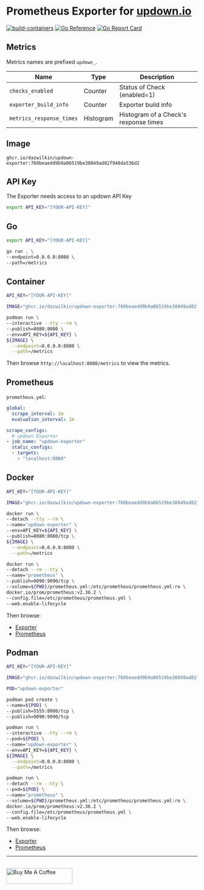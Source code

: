# Prometheus Exporter for [updown.io](https://updown.io)

[![build-containers](https://github.com/DazWilkin/updown-exporter/actions/workflows/build.yml/badge.svg)](https://github.com/DazWilkin/updown-exporter/actions/workflows/build.yml)
[![Go Reference](https://pkg.go.dev/badge/github.com/DazWilkin/updown-exporter.svg)](https://pkg.go.dev/github.com/DazWilkin/updown-exporter)
[![Go Report Card](https://goreportcard.com/badge/github.com/dazwilkin/updown-exporter)](https://goreportcard.com/report/github.com/dazwilkin/updown-exporter)

## Metrics

Metrics names are prefixed `updown_`.

|Name|Type|Description|
|----|----|-----------|
|`checks_enabled`|Counter|Status of Check (enabled=1)|
|`exporter_build_info`|Counter|Exporter build info|
|`metrics_response_times`|Histogram|Histogram of a Check's response times|

## Image

`ghcr.io/dazwilkin/updown-exporter:760beaedd9b9a06519be38049ad82f948da536d2`

## API Key

The Exporter needs access to an updown API Key

```bash
export API_KEY="[YOUR-API-KEY]"
```

## Go

```bash
export API_KEY="[YOUR-API-KEY]"

go run . \
--endpoint=0.0.0.0:8080 \
--path=/metrics
```

## Container

```bash
API_KEY="[YOUR-API-KEY]"

IMAGE="ghcr.io/dazwilkin/updown-exporter:760beaedd9b9a06519be38049ad82f948da536d2"

podman run \
--interactive --tty --rm \
--publish=8080:8080 \
--env=API_KEY=${API_KEY} \
${IMAGE} \
  --endpoint=0.0.0.0:8080 \
  --path=/metrics
```

Then browse `http://localhost:8080/metrics` to view the metrics.

## Prometheus

`prometheus.yml`:
```YAML
global:
  scrape_interval: 1m
  evaluation_interval: 1m

scrape_configs:
  # updown Exporter
- job_name: "updown-exporter"
  static_configs:
  - targets:
    - "localhost:8080"
```

## Docker

```bash
API_KEY="[YOUR-API-KEY]"

IMAGE="ghcr.io/dazwilkin/updown-exporter:760beaedd9b9a06519be38049ad82f948da536d2"

docker run \
--detach --tty --rm \
--name="updown-exporter" \
--env=API_KEY=${API_KEY} \
--publish=8080:8080/tcp \
${IMAGE} \
  --endpoint=0.0.0.0:8080 \
  --path=/metrics

docker run \
--detach --rm --tty \
--name="prometheus" \
--publish=9090:9090/tcp \
--volume=${PWD}/prometheus.yml:/etc/prometheus/prometheus.yml:ro \
docker.io/prom/prometheus:v2.36.2 \
--config.file=/etc/prometheus/prometheus.yml \
--web.enable-lifecycle
```

Then browse:

+ [Exporter](http://localhost:8080/metrics)
+ [Prometheus](http://localhost:9090/targets)

## Podman

```bash
API_KEY="[YOUR-API-KEY]"

IMAGE="ghcr.io/dazwilkin/updown-exporter:760beaedd9b9a06519be38049ad82f948da536d2"

POD="updown-exporter"

podman pod create \
--name=${POD} \
--publish=5555:8080/tcp \
--publish=9090:9090/tcp

podman run \
--interactive --tty --rm \
--pod=${POD} \
--name="updown-exporter" \
--env=API_KEY=${API_KEY} \
${IMAGE} \
  --endpoint=0.0.0.0:8080 \
  --path=/metrics

podman run \
--detach --rm --tty \
--pod=${POD} \
--name="prometheus" \
--volume=${PWD}/prometheus.yml:/etc/prometheus/prometheus.yml:ro \
docker.io/prom/prometheus:v2.36.2 \
--config.file=/etc/prometheus/prometheus.yml \
--web.enable-lifecycle
```

Then browse:

+ [Exporter](http://localhost:8080/metrics)
+ [Prometheus](http://localhost:9090/targets)

<hr/>
<br/>
<a href="https://www.buymeacoffee.com/dazwilkin" target="_blank"><img src="https://cdn.buymeacoffee.com/buttons/default-orange.png" alt="Buy Me A Coffee" height="41" width="174"></a>